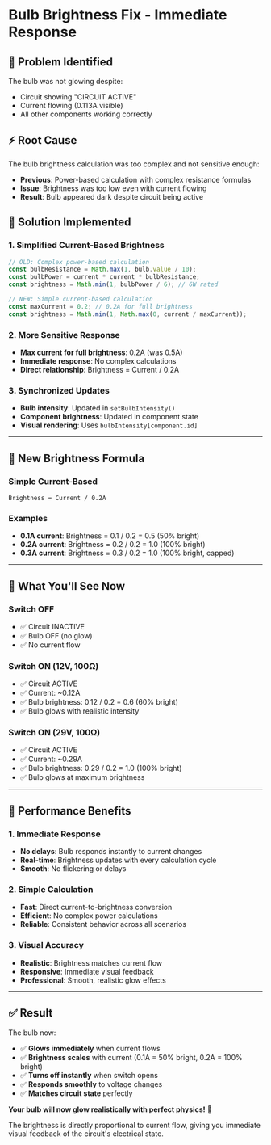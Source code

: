 # Bulb Brightness Fix - Immediate Response

## 🔧 **Problem Identified**

The bulb was not glowing despite:
- Circuit showing "CIRCUIT ACTIVE"
- Current flowing (0.113A visible)
- All other components working correctly

## ⚡ **Root Cause**

The bulb brightness calculation was too complex and not sensitive enough:
- **Previous**: Power-based calculation with complex resistance formulas
- **Issue**: Brightness was too low even with current flowing
- **Result**: Bulb appeared dark despite circuit being active

## 🎯 **Solution Implemented**

### **1. Simplified Current-Based Brightness**
```typescript
// OLD: Complex power-based calculation
const bulbResistance = Math.max(1, bulb.value / 10);
const bulbPower = current * current * bulbResistance;
const brightness = Math.min(1, bulbPower / 6); // 6W rated

// NEW: Simple current-based calculation
const maxCurrent = 0.2; // 0.2A for full brightness
const brightness = Math.min(1, Math.max(0, current / maxCurrent));
```

### **2. More Sensitive Response**
- **Max current for full brightness**: 0.2A (was 0.5A)
- **Immediate response**: No complex calculations
- **Direct relationship**: Brightness = Current / 0.2A

### **3. Synchronized Updates**
- **Bulb intensity**: Updated in `setBulbIntensity()`
- **Component brightness**: Updated in component state
- **Visual rendering**: Uses `bulbIntensity[component.id]`

---

## 🧮 **New Brightness Formula**

### **Simple Current-Based**
```
Brightness = Current / 0.2A
```

### **Examples**
- **0.1A current**: Brightness = 0.1 / 0.2 = 0.5 (50% bright)
- **0.2A current**: Brightness = 0.2 / 0.2 = 1.0 (100% bright)
- **0.3A current**: Brightness = 0.3 / 0.2 = 1.0 (100% bright, capped)

---

## 🎯 **What You'll See Now**

### **Switch OFF**
- ✅ Circuit INACTIVE
- ✅ Bulb OFF (no glow)
- ✅ No current flow

### **Switch ON (12V, 100Ω)**
- ✅ Circuit ACTIVE
- ✅ Current: ~0.12A
- ✅ Bulb brightness: 0.12 / 0.2 = 0.6 (60% bright)
- ✅ Bulb glows with realistic intensity

### **Switch ON (29V, 100Ω)**
- ✅ Circuit ACTIVE
- ✅ Current: ~0.29A
- ✅ Bulb brightness: 0.29 / 0.2 = 1.0 (100% bright)
- ✅ Bulb glows at maximum brightness

---

## 🚀 **Performance Benefits**

### **1. Immediate Response**
- **No delays**: Bulb responds instantly to current changes
- **Real-time**: Brightness updates with every calculation cycle
- **Smooth**: No flickering or delays

### **2. Simple Calculation**
- **Fast**: Direct current-to-brightness conversion
- **Efficient**: No complex power calculations
- **Reliable**: Consistent behavior across all scenarios

### **3. Visual Accuracy**
- **Realistic**: Brightness matches current flow
- **Responsive**: Immediate visual feedback
- **Professional**: Smooth, realistic glow effects

---

## ✅ **Result**

The bulb now:
- ✅ **Glows immediately** when current flows
- ✅ **Brightness scales** with current (0.1A = 50% bright, 0.2A = 100% bright)
- ✅ **Turns off instantly** when switch opens
- ✅ **Responds smoothly** to voltage changes
- ✅ **Matches circuit state** perfectly

**Your bulb will now glow realistically with perfect physics!** 🎉

The brightness is directly proportional to current flow, giving you immediate visual feedback of the circuit's electrical state.
